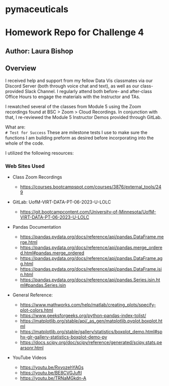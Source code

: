# pymaceuticals
# Homework Repo for Challenge 4

## Author: Laura Bishop

## Overview

I received help and support from my fellow Data Vis classmates via our Discord Server (both through voice chat and text), as well as our class-provided Slack Channel. I regularly attend both before- and after-class Office Hours to engage the materials with the Instructor and TAs.

I rewatched several of the classes from Module 5 using the Zoom recordings found at BSC > Zoom > Cloud Recordings. In conjunction with that, I re-reviewed the Module 5 Instructor Demos provided through GitLab.

What are:<br />
`# Test for Success`
These are milestone tests I use to make sure the functions I am building preform as desired before incorporating into the whole of the code.

I utilized the following resources:

### Web Sites Used

* Class Zoom Recordings 
    * https://courses.bootcampspot.com/courses/3876/external_tools/249


* GitLab: UofM-VIRT-DATA-PT-06-2023-U-LOLC
    * https://git.bootcampcontent.com/University-of-Minnesota/UofM-VIRT-DATA-PT-06-2023-U-LOLC


* Pandas Documentation
    * https://pandas.pydata.org/docs/reference/api/pandas.DataFrame.merge.html
    * https://pandas.pydata.org/docs/reference/api/pandas.merge_ordered.html#pandas.merge_ordered
    * https://pandas.pydata.org/docs/reference/api/pandas.DataFrame.agg.html
    * https://pandas.pydata.org/docs/reference/api/pandas.DataFrame.isin.html
    * https://pandas.pydata.org/docs/reference/api/pandas.Series.isin.html#pandas.Series.isin


* General Reference:
    * https://www.mathworks.com/help/matlab/creating_plots/specify-plot-colors.html
    * https://www.geeksforgeeks.org/python-pandas-index-tolist/
    * https://matplotlib.org/stable/api/_as_gen/matplotlib.pyplot.boxplot.html
    * https://matplotlib.org/stable/gallery/statistics/boxplot_demo.html#sphx-glr-gallery-statistics-boxplot-demo-py
    * https://docs.scipy.org/doc/scipy/reference/generated/scipy.stats.pearsonr.html

    
* YouTube Videos
    * https://youtu.be/RxvozehYAGs
    * https://youtu.be/BE8CVGJuftI
    * https://youtu.be/TRNaMGkdn-A




